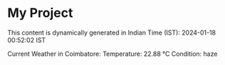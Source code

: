 # My Project

This content is dynamically generated in Indian Time (IST): 2024-01-18 00:52:02 IST


Current Weather in Coimbatore:
Temperature: 22.88 °C
Condition: haze
